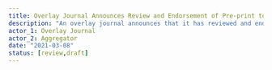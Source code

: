 ```yaml
---
title: Overlay Journal Announces Review and Endorsement of Pre-print to Aggregator
description: "An overlay journal announces that it has reviewed and endorsed a pre-print to a 'downstream' aggregation service."
actor_1: Overlay Journal
actor_2: Aggregator
date: "2021-03-08"
status: [review,draft]
---
```


